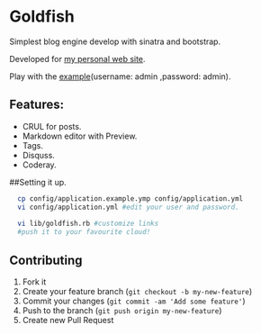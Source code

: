 Goldfish
========

Simplest blog engine develop with sinatra and bootstrap.

Developed for [my personal web site](http://bonzofenix.com).

Play with the [example](goldfish.cfapps.io)(username: admin ,password: admin).

## Features:

- CRUL for posts.
- Markdown editor with Preview.
- Tags.
- Disquss.
- Coderay.


##Setting it up.

```bash
  cp config/application.example.ymp config/application.yml
  vi config/application.yml #edit your user and password.
  
  vi lib/goldfish.rb #customize links
  #push it to your favourite cloud!
```

## Contributing

1. Fork it
2. Create your feature branch (`git checkout -b my-new-feature`)
3. Commit your changes (`git commit -am 'Add some feature'`)
4. Push to the branch (`git push origin my-new-feature`)
5. Create new Pull Request

